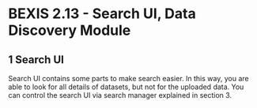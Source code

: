 # BEXIS 2.13 - Search UI, Data Discovery Module

## 1	Search UI
Search UI contains some parts to make search easier. In this way, you are able to look for all details of datasets, but not for the uploaded data. You can control the search UI via search manager explained in section 3.
